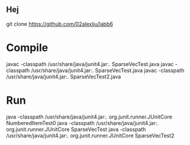 ## Hej
git clone https://github.com/02alexliu/labb6

# Compile
javac -classpath /usr/share/java/junit4.jar:.  SparseVecTest.java
javac -classpath /usr/share/java/junit4.jar:.  SparseVecTest.java
javac -classpath /usr/share/java/junit4.jar:.  SparseVecTest2.java

# Run
java -classpath /usr/share/java/junit4.jar:.  org.junit.runner.JUnitCore  NumberedItemTest0
java -classpath /usr/share/java/junit4.jar:.  org.junit.runner.JUnitCore  SparseVecTest
java -classpath /usr/share/java/junit4.jar:.  org.junit.runner.JUnitCore  SparseVecTest2

